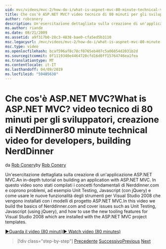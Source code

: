 ```yaml
---
uid: mvc/videos/mvc-2/how-do-i/what-is-aspnet-mvc-80-minute-technical-video-for-developers-building-nerddinner
title: Che cos'è ASP.NET MVC? video tecnico di 80 minuti per gli sviluppatori, creazione di NerdDinner | Microsoft Docs
author: robconery
description: Un'esercitazione dettagliata sulla creazione di un'applicazione ASP.NET MVC. In questo video Implementiamo le nozioni di base di Nerddinner.com e coprono problemi, ad esempio Unit Testing,...
ms.author: riande
ms.date: 08/21/2009
ms.assetid: a9f317b0-28c3-4838-bae0-cfa5ed5b3110
msc.legacyurl: /mvc/videos/mvc-2/how-do-i/what-is-aspnet-mvc-80-minute-technical-video-for-developers-building-nerddinner
msc.type: video
ms.openlocfilehash: bcaf596af8c78cf0765eb407c5a06854d2031b2d
ms.sourcegitcommit: 0f1119340e4464720cfd16d0ff15764746ea1fea
ms.translationtype: MT
ms.contentlocale: it-IT
ms.lasthandoff: 04/09/2019
ms.locfileid: "59405638"
---
```

# <a name="what-is-aspnet-mvc-80-minute-technical-video-for-developers-building-nerddinner"></a><span data-ttu-id="41f61-105">Che cos'è ASP.NET MVC?</span><span class="sxs-lookup"><span data-stu-id="41f61-105">What is ASP.NET MVC?</span></span> <span data-ttu-id="41f61-106">video tecnico di 80 minuti per gli sviluppatori, creazione di NerdDinner</span><span class="sxs-lookup"><span data-stu-id="41f61-106">80 minute technical video for developers, building NerdDinner</span></span>

<span data-ttu-id="41f61-107">da [Rob Conery](https://github.com/robconery)</span><span class="sxs-lookup"><span data-stu-id="41f61-107">by [Rob Conery](https://github.com/robconery)</span></span>

<span data-ttu-id="41f61-108">Un'esercitazione dettagliata sulla creazione di un'applicazione ASP.NET MVC.</span><span class="sxs-lookup"><span data-stu-id="41f61-108">An in-depth tutorial on building an application with ASP.NET MVC.</span></span> <span data-ttu-id="41f61-109">In questo video sono stati compilati i concetti fondamentali di Nerddinner.com e coprono problemi, ad esempio Unit Testing, Javascript (con jQuery) e come usare le nuove funzionalità degli strumenti per Visual Studio 2008 che vengono installati con i modelli di progetto ASP.NET MVC.</span><span class="sxs-lookup"><span data-stu-id="41f61-109">In this video we build the basics of Nerddinner.com and cover issues such as Unit Testing, Javascript (using jQuery), and how to use the new tooling features for Visual Studio 2008 which are installed with the ASP.NET MVC project templates.</span></span>

[<span data-ttu-id="41f61-110">&#9654;Guarda il video (80 minuti)</span><span class="sxs-lookup"><span data-stu-id="41f61-110">&#9654; Watch video (80 minutes)</span></span>](https://channel9.msdn.com/Blogs/ASP-NET-Site-Videos/what-is-aspnet-mvc-80-minute-technical-video-for-developers-building-nerddinner)

> [!div class="step-by-step"]
> <span data-ttu-id="41f61-111">[Precedente](displaying-a-table-of-database-data.md)
> [Successivo](why-aspnet-mvc-3-minute-overview-video-for-decision-makers.md)</span><span class="sxs-lookup"><span data-stu-id="41f61-111">[Previous](displaying-a-table-of-database-data.md)
[Next](why-aspnet-mvc-3-minute-overview-video-for-decision-makers.md)</span></span>
